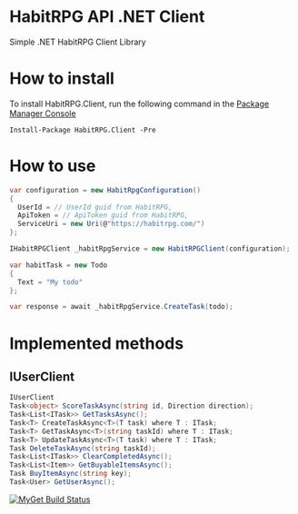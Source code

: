 HabitRPG API .NET Client
==========================

Simple .NET HabitRPG Client Library

# How to install

To install HabitRPG.Client, run the following command in the [Package Manager Console](https://www.nuget.org/packages/HabitRPG.Client/)

```
Install-Package HabitRPG.Client -Pre
```

# How to use

```cs
var configuration = new HabitRpgConfiguration()
{
  UserId = // UserId guid from HabitRPG,
  ApiToken = // ApiToken guid from HabitRPG,
  ServiceUri = new Uri(@"https://habitrpg.com/")
};

IHabitRPGClient _habitRpgService = new HabitRPGClient(configuration);

var habitTask = new Todo
{
  Text = "My todo" 
};

var response = await _habitRpgService.CreateTask(todo);
```

# Implemented methods

## IUserClient
```cs
IUserClient
Task<object> ScoreTaskAsync(string id, Direction direction);
Task<List<ITask>> GetTasksAsync();
Task<T> CreateTaskAsync<T>(T task) where T : ITask;
Task<T> GetTaskAsync<T>(string taskId) where T : ITask;
Task<T> UpdateTaskAsync<T>(T task) where T : ITask;
Task DeleteTaskAsync(string taskId);
Task<List<ITask>> ClearCompletedAsync();
Task<List<Item>> GetBuyableItemsAsync();
Task BuyItemAsync(string key);
Task<User> GetUserAsync();

```

[![MyGet Build Status](https://www.myget.org/BuildSource/Badge/marska?identifier=21b63643-1cd1-4ac0-9fda-e16de34452ab)](https://www.myget.org/)


